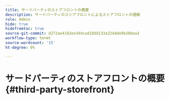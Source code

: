 ```yaml
---
title: サードパーティのストアフロントの概要
description: サードパーティのストアフロントによるストアフロントの理解
role: Admin
hide: true
hidefromtoc: true
source-git-commit: d272ae4192ee34dcad18dd133a324dde9b20bea3
workflow-type: tm+mt
source-wordcount: '15'
ht-degree: 0%

---
```



# サードパーティのストアフロントの概要 {#third-party-storefront}
